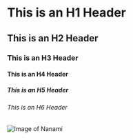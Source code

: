 # This is an H1 Header
## This is an H2 Header
### This is an H3 Header
#### This is an H4 Header
##### This is an H5 Header
###### This is an H6 Header

![Image of Nanami](https://butwhytho.net/wp-content/uploads/2023/09/Kento-Nanami-But-Why-Tho-1-1.jpg)
